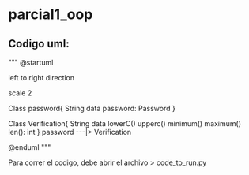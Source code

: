 # parcial1_oop

## Codigo uml: 

"""
@startuml

left to right direction

scale 2

Class password{
String data
password: Password
}

Class Verification{
String data
lowerC()
upperc()
minimum()
maximum()
len(): int
}
password ---|> Verification

@enduml
"""

Para correr el codigo, debe abrir el archivo > code_to_run.py